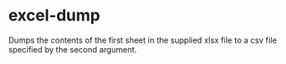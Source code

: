 # excel-dump

Dumps the contents of the first sheet in the supplied xlsx file to a csv file specified by the second argument.

